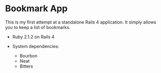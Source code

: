 Bookmark App
=============================

This is my first attempt at a standalone Rails 4 application. It simply allows you to keep a list of bookmarks. 

* Ruby 2.1.2 on Rails 4

* System dependencies: 
	* Bourbon
	* Neat
	* Bitters





